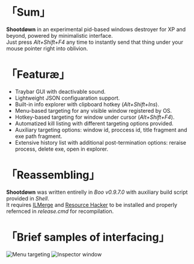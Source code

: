 # 「Sum」
__Shootdøwn__ in an experimental pid-based windows destroyer for XP and beyond, powered by minimalistic interface.  
Just press _Alt+Shift+F4_ any time to instantly send that thing under your mouse pointer right into oblivion.  
  
# 「Featuræ」
- Traybar GUI with deactivable sound.
- Lightweight JSON configuaration support.
- Built-in info explorer with clipboard hotkey (_Alt+Shift+Ins_).
- Menu-based targeting for any visible window registered by OS.
- Hotkey-based targeting for window under cursor (_Alt+Shift+F4_).
- Automatized kill listing with different targeting options provided.
- Auxiliary targeting options: window id, proccess id, title fragment and exe path fragment.
- Extensive history list with additional post-termination options: reraise process, delete exe, open in explorer.

# 「Reassembling」
__Shootdøwn__ was written entirelly in _Boo v0.9.7.0_ with auxiliary build script provided in _Shell_.  
It requires [ILMerge](https://github.com/Microsoft/ILMerge) and [Resource Hacker](http://www.angusj.com/resourcehacker/) to be installed and properly refernced in _release.cmd_ for recompilation.

# 「Brief samples of interfacing」
![Menu targeting](https://user-images.githubusercontent.com/8768470/33189956-f367594c-d0b8-11e7-9e53-bac18ce4da18.png)
![Inspector window](https://user-images.githubusercontent.com/8768470/33189881-3d85da40-d0b8-11e7-827b-edf4151fa76f.png)
